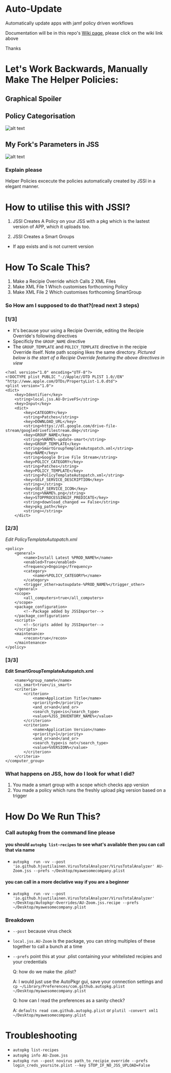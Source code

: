 # Auto-Update
Automatically update apps with jamf policy driven workflows


Documentation will be in this repo's [Wiki page](https://github.com/t-lark/Auto-Update/wiki), please click on the wiki link above

Thanks

# Let's Work Backwards, Manually Make The Helper Policies:

## Graphical Spoiler

## Policy Categorisation

![alt text](policy-categorisation.png)

## My Fork's Parameters in JSS 

![alt text](policy-scriptparams.png)

### Explain please
Helper Policies excecute the policies automatically created by JSSI in a elegant manner.

# How to utilise this with JSSI?
1. JSSI Creates A Policy on your JSS with a pkg which is the lastest version of APP, which it uploads too.

2. JSSI Creates a Smart Groups 

* If app exists and is not current version

# How To Scale This?
1. Make a Recipie Override which Calls 2 XML Files
2. Make XML File 1 Which customises forthcoming Policy
3. Make XML File 2 Which customises forthcoming SmartGroup


### So How am I supposed to do that?(read next 3 steps) 

### [1/3]
* It's because your using a Recipie Override, editing the Recipie Override's following directives
* Specificly the `GROUP_NAME` directive
* The `GROUP_TEMPLATE` and `POLICY_TEMPLATE`
 directive in the recipie Override itself. Note path scoping likes the same directory. _Pictured below is the start of a Recipie Override featuring the above directives in view_

```
<?xml version="1.0" encoding="UTF-8"?>
<!DOCTYPE plist PUBLIC "-//Apple//DTD PLIST 1.0//EN" "http://www.apple.com/DTDs/PropertyList-1.0.dtd">
<plist version="1.0">
<dict>
	<key>Identifier</key>
	<string>local.jss.AU-DriveFS</string>
	<key>Input</key>
	<dict>
		<key>CATEGORY</key>
		<string>Patches</string>
		<key>DOWNLOAD_URL</key>
		<string>https://dl.google.com/drive-file-stream/googledrivefilestream.dmg</string>
		<key>GROUP_NAME</key>
		<string>%NAME%-update-smart</string>
		<key>GROUP_TEMPLATE</key>
		<string>SmartGroupTemplateAutopatch.xml</string>
		<key>NAME</key>
		<string>Google Drive File Stream</string>
		<key>POLICY_CATEGORY</key>
		<string>Patches</string>
		<key>POLICY_TEMPLATE</key>
		<string>PolicyTemplateAutopatch.xml</string>
		<key>SELF_SERVICE_DESCRIPTION</key>
		<string></string>
		<key>SELF_SERVICE_ICON</key>
		<string>%NAME%.png</string>
		<key>STOPPROCESSINGIF_PREDICATE</key>
		<string>download_changed == False</string>
		<key>pkg_path</key>
		<string></string>
	</dict>
```

### [2/3]
*Edit PolicyTemplateAutopatch.xml*

```
<policy>
    <general>
        <name>Install Latest %PROD_NAME%</name>
        <enabled>True</enabled>
        <frequency>Ongoing</frequency>
        <category>
            <name>%POLICY_CATEGORY%</name>
        </category>
        <trigger_other>autoupdate-%PROD_NAME%</trigger_other>
    </general>
    <scope>
        <all_computers>true</all_computers>
    </scope>
    <package_configuration>
        <!--Package added by JSSImporter-->
    </package_configuration>
    <scripts>
        <!--Scripts added by JSSImporter-->
    </scripts>
    <maintenance>
        <recon>true</recon>
    </maintenance>
</policy>
```

### [3/3]
**Edit SmartGroupTemplateAutopatch.xml**

```<computer_group>
    <name>%group_name%</name>
    <is_smart>true</is_smart>
    <criteria>
        <criterion>
            <name>Application Title</name>
            <priority>0</priority>
            <and_or>and</and_or>
            <search_type>is</search_type>
            <value>%JSS_INVENTORY_NAME%</value>
        </criterion>
        <criterion>
            <name>Application Version</name>
            <priority>1</priority>
            <and_or>and</and_or>
            <search_type>is not</search_type>
            <value>%VERSION%</value>
        </criterion>
    </criteria>
</computer_group>
```

### What happens on JSS, how do I look for what I did?

1. You made a smart group with a scope which checks app version
2. You made a policy which runs the freshly upload pkg version based on a trigger

# How Do We Run This?
### Call autopkg from the command line please
#### you should `autopkg list-recipes` to see what's available then you can call that via name

* `autopkg  run -vv --post 'io.github.hjuutilainen.VirusTotalAnalyzer/VirusTotalAnalyzer' AU-Zoom.jss --prefs ~/Desktop/myawesomecompany.plist`

#### you can call in a more declative way if you are a beginner 

* `autopkg  run -vv --post 'io.github.hjuutilainen.VirusTotalAnalyzer/VirusTotalAnalyzer' ~/Desktop/Autopkgr-Overrides/AU-Zoom.jss.recipe --prefs ~/Desktop/myawesomecompany.plist`

### Breakdown
* `--post` because virus check
* `local.jss.AU-Zoom` is the package, you can string multiples of these together to call a bunch at a time
* `--prefs` point this at your .plist containing your whitelisted recipies and your credentials

	Q: how do we make the .plist?
	
	A: I would just use the AutoPkgr gui, save your connection settings and `cp ~/Library/Preferences/com.github.autopkg.plist ~/Desktop/myawesomecompany.plist`
	
	Q: how can I read the preferences as a sanity check? 
	
	A: `defaults read com.github.autopkg.plist` or `plutil -convert xml1 ~/Desktop/myawesomecompany.plist `
	
# Troubleshooting
* `autopkg list-recipes`
* `autopkg info AU-Zoom.jss`
* `autopkg run --post novirus path_to_recipie_override --prefs login_creds_yoursite.plist --key STOP_IF_NO_JSS_UPLOAD=False`

